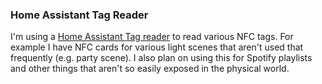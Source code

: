 ### Home Assistant Tag Reader
I'm using a [Home Assistant Tag reader](https://github.com/adonno/tagreader) to read various NFC tags. For example I have NFC cards for various light scenes that aren't used that frequently (e.g. party scene). I also plan on using this for Spotify playlists and other things that aren't so easily exposed in the physical world.